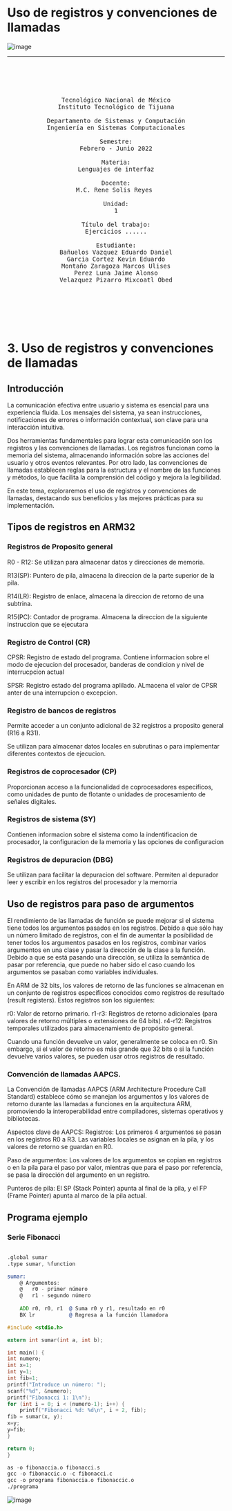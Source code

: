 # Uso de registros y convenciones de llamadas
<!---
https://www.canva.com/design/DAF_cWux6Oc/k8AQyKAOCLx1Y70bYZEYpQ/edit
   Para comentarios usar este bloque para documentar pendientes, secuencias, etc.
--->

![image](https://github.com/tectijuana/24b2expot2arm32-los-ing-ranapapus/assets/158226731/5af42423-06ee-423b-89fa-defca9b73378)












------

<pre>

	<p align=center>

Tecnológico Nacional de México
Instituto Tecnológico de Tijuana

Departamento de Sistemas y Computación
Ingeniería en Sistemas Computacionales

Semestre:
Febrero - Junio 2022

Materia:
Lenguajes de interfaz

Docente:
M.C. Rene Solis Reyes 

Unidad:
1

Título del trabajo:
Ejercicios ......

Estudiante:
Bañuelos Vazquez Eduardo Daniel
Garcia Cortez Kevin Eduardo
Montaño Zaragoza Marcos Ulises
Perez Luna Jaime Alonso
Velazquez Pizarro Mixcoatl Obed

	</p>


</pre>
# 3. Uso de registros y convenciones de llamadas

## Introducción 

La comunicación efectiva entre usuario y sistema es esencial para una experiencia fluida. Los mensajes del sistema, ya sean instrucciones, notificaciones de errores o información contextual, son clave para una interacción intuitiva.

Dos herramientas fundamentales para lograr esta comunicación son los registros y las convenciones de llamadas. Los registros funcionan como la memoria del sistema, almacenando información sobre las acciones del usuario y otros eventos relevantes. Por otro lado, las convenciones de llamadas establecen reglas para la estructura y el nombre de las funciones y métodos, lo que facilita la comprensión del código y mejora la legibilidad.

En este tema, exploraremos el uso de registros y convenciones de llamadas, destacando sus beneficios y las mejores prácticas para su implementación.

## Tipos de registros en ARM32

### Registros de Proposito general
R0 - R12: Se utilizan para almacenar datos y direcciones de memoria.

R13(SP): Puntero de pila, almacena la direccion de la parte superior de la pila.

R14(LR): Registro de enlace, almacena la direccion de retorno de una subtrina.

R15(PC): Contador de programa. Almacena la direccion de la siguiente instruccion que se ejecutara

### Registro de Control (CR)
CPSR: Registro de estado del programa. Contiene informacion sobre el modo de ejecucion del procesador, banderas de condicion y nivel de interrucpcion actual

SPSR: Registro estado del programa aplilado. ALmacena el valor de CPSR anter de una interrupcion o excepcion.

### Registro de bancos de registros
Permite acceder a un conjunto adicional de 32 registros a proposito general (R16 a R31).

Se utilizan para almacenar datos locales en subrutinas o para implementar diferentes contextos de ejecucion.

### Registros de coprocesador (CP)
Proporcionan acceso a la funcionalidad de coprocesadores especificos, como unidades de punto de flotante o unidades de procesamiento de señales digitales.

### Registros de sistema (SY)
Contienen informacion sobre el sistema como la indentificacion de procesador, la configuracion de la memoria y las opciones de configuracion

### Registros de depuracion (DBG)
Se utilizan para facilitar la depuracion del software. Permiten al depurador leer y escribir en los registros del procesador y la memorria

## Uso de registros para paso de argumentos
El rendimiento de las llamadas de función se puede mejorar si el sistema tiene todos los argumentos pasados en los registros. Debido a que sólo hay un número limitado de registros, con el fin de aumentar la posibilidad de tener todos los argumentos pasados en los registros, combinar varios argumentos en una clase y pasar la dirección de la clase a la función. Debido a que se está pasando una dirección, se utiliza la semántica de pasar por referencia, que puede no haber sido el caso cuando los argumentos se pasaban como variables individuales.

En ARM de 32 bits, los valores de retorno de las funciones se almacenan en un conjunto de registros específicos conocidos como registros de resultado (result registers). Estos registros son los siguientes:

r0: Valor de retorno primario.
r1-r3: Registros de retorno adicionales (para valores de retorno múltiples o extensiones de 64 bits).
r4-r12: Registros temporales utilizados para almacenamiento de propósito general.

Cuando una función devuelve un valor, generalmente se coloca en r0. Sin embargo, si el valor de retorno es más grande que 32 bits o si la función devuelve varios valores, se pueden usar otros registros de resultado.

### Convención de llamadas AAPCS. 

La Convención de llamadas AAPCS (ARM Architecture Procedure Call Standard) establece cómo se manejan los argumentos y los valores de retorno durante las llamadas a funciones en la arquitectura ARM, promoviendo la interoperabilidad entre compiladores, sistemas operativos y bibliotecas.

Aspectos clave de AAPCS:
Registros: Los primeros 4 argumentos se pasan en los registros R0 a R3. Las variables locales se asignan en la pila, y los valores de retorno se guardan en R0.

Paso de argumentos: Los valores de los argumentos se copian en registros o en la pila para el paso por valor, mientras que para el paso por referencia, se pasa la dirección del argumento en un registro.

Punteros de pila: El SP (Stack Pointer) apunta al final de la pila, y el FP (Frame Pointer) apunta al marco de la pila actual.

## Programa ejemplo
### Serie Fibonacci
```asm

.global sumar
.type sumar, %function

sumar:
    @ Argumentos:
    @   r0 - primer número
    @   r1 - segundo número
    
    ADD r0, r0, r1  @ Suma r0 y r1, resultado en r0
    BX lr           @ Regresa a la función llamadora
```

```c
#include <stdio.h>

extern int sumar(int a, int b);

int main() {
int numero;
int x=1;
int y=1;
int fib=1;
printf("Introduce un número: ");
scanf("%d", &numero);
printf("Fibonacci 1: 1\n");
for (int i = 0; i < (numero-1); i++) {
    printf("Fibonacci %d: %d\n", i + 2, fib);
fib = sumar(x, y);
x=y;
y=fib;
}

return 0;
}
```
```asm
as -o fibonaccia.o fibonacci.s
gcc -o fibonaccic.o -c fibonacci.c
gcc -o programa fibonaccia.o fibonaccic.o
./programa
```
![image](https://github.com/tectijuana/24b2expot2arm32-los-ing-ranapapus/assets/142704126/c47ddb75-b0d1-4338-a70f-15b9c9200c9c)


